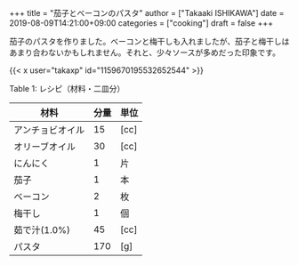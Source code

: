 +++
title = "茄子とベーコンのパスタ"
author = ["Takaaki ISHIKAWA"]
date = 2019-08-09T14:21:00+09:00
categories = ["cooking"]
draft = false
+++

茄子のパスタを作りました。ベーコンと梅干しも入れましたが、茄子と梅干しはあまり合わないかもしれません。それと、少々ソースが多めだった印象です。  

{{< x user="takaxp" id="1159670195532652544" >}}  

<div class="table-caption">
  <span class="table-number">Table 1</span>:
  レシピ（材料・二皿分）
</div>

| 材料      | 分量 | 単位 |
|---------|----|----|
| アンチョビオイル | 15  | [cc] |
| オリーブオイル | 30  | [cc] |
| にんにく  | 1   | 片   |
| 茄子      | 1   | 本   |
| ベーコン  | 2   | 枚   |
| 梅干し    | 1   | 個   |
| 茹で汁(1.0%) | 45  | [cc] |
| パスタ    | 170 | [g]  |

